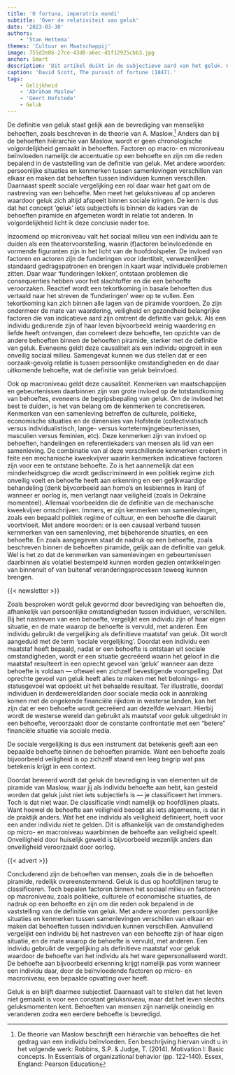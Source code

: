 ```yaml
---
title: 'O fortuna, imperatrix mundi'
subtitle: 'Over de relativiteit van geluk'
date: '2023-03-30'
authors:
    - 'Stan Hettema'
themes: 'Cultuur en Maatschappij'
image: 755d2e86-27ce-43d8-a6ec-d1f12925cbb3.jpg
anchor: Smart
description: 'Dit artikel duikt in de subjectieve aard van het geluk. Hier trachten wij aan de hand van sterk verschillende persoonlijke situaties de vinger te leggen op waarom de maatstaf van geluk niet universeel kan worden toegepast.'
caption: 'David Scott, The pursuit of fortune (1847).'
tags:
    - Gelijkheid
    - 'Abraham Maslow'
    - 'Geert Hofstede'
    - Geluk
---
```


De definitie van geluk staat gelijk aan de bevrediging van menselijke behoeften, zoals beschreven in de theorie van A. Maslow.[^1] Anders dan bij de behoeften hiërarchie van Maslow, wordt er geen chronologische volgordelijkheid gemaakt in behoeften. Factoren op macro- en microniveau beïnvloeden namelijk de accentuatie op een behoefte en zijn om die reden bepalend in de vaststelling van de definitie van geluk. Met andere woorden: persoonlijke situaties en kenmerken tussen samenlevingen verschillen van elkaar en maken dat behoeften tussen individuen kunnen verschillen. Daarnaast speelt sociale vergelijking een rol daar waar het gaat om de nastreving van een behoefte. Men meet het geluksniveau af op anderen waardoor geluk zich altijd afspeelt binnen sociale kringen. De kern is dus dat het concept ‘geluk’ iets subjectiefs is binnen de kaders van de behoeften piramide en afgemeten wordt in relatie tot anderen. In volgordelijkheid licht ik deze conclusie nader toe.

Inzoomend op microniveau valt het sociaal milieu van een individu aan te duiden als een theatervoorstelling, waarin (f)actoren beïnvloedende en vormende figuranten zijn in het licht van de hoofdrolspeler. De invloed van factoren en actoren zijn de funderingen voor identiteit, verwezenlijken standaard gedragspatronen en brengen in kaart waar individuele problemen zitten. Daar waar ‘funderingen lekken’, ontstaan problemen die consequenties hebben voor het slachtoffer en die een behoefte veroorzaken. Reactief wordt een tekortkoming in basale behoeften dus vertaald naar het streven de ‘funderingen’ weer op te vullen. Een tekortkoming kan zich binnen alle lagen van de piramide voordoen. Zo zijn ondermeer de mate van waardering, veiligheid en gezondheid belangrijke factoren die van indicatieve aard zijn omtrent de definitie van geluk. Als een individu gedurende zijn of haar leven bijvoorbeeld weinig waardering en liefde heeft ontvangen, dan correleert deze behoefte, ten opzichte van de andere behoeften binnen de behoeften piramide, sterker met de
definitie van geluk. Eveneens geldt deze causaliteit als een individu opgroeit in een onveilig sociaal milieu. Samengevat kunnen we dus stellen dat er een oorzaak-gevolg relatie is tussen persoonlijke omstandigheden en de daar uitkomende behoefte, wat de definitie van geluk beïnvloed.

Ook op macroniveau geldt deze causaliteit. Kenmerken van maatschappijen en gebeurtenissen daarbinnen zijn van grote invloed op de totstandkoming van behoeftes, eveneens de begripsbepaling van geluk. Om de invloed het best te duiden, is het van belang om de kenmerken te concretiseren. Kenmerken van een samenleving betreffen de culturele, politieke, economische situaties en de dimensies van Hofstede (collectivistisch versus individualistisch, lange- versus kortetermijngebeurtenissen, masculien versus feminien, etc). Deze kenmerken zijn van invloed op behoeften, handelingen en referentiekaders van mensen als lid van een samenleving. De combinatie van al deze verschillende kenmerken creëert in feite een mechanische kweekvijver waarin kenmerken indicatieve factoren zijn voor een te ontstane behoefte. Zo is het aannemelijk dat een minderheidsgroep die wordt gediscrimineerd in een politiek regime zich onveilig voelt en behoefte heeft aan erkenning en een gelijkwaardige behandeling (denk bijvoorbeeld aan homo’s en lesbiennes in Iran) of wanneer er oorlog is, men verlangt naar veiligheid (zoals in Oekraïne momenteel). Allemaal voorbeelden die de definitie van de mechanische kweekvijver omschrijven. Immers, er zijn kenmerken van samenlevingen, zoals een bepaald politiek regime of cultuur, en een behoefte die daaruit voortvloeit. Met andere woorden: er is een causaal verband tussen kernmerken van een samenleving, met bijbehorende situaties, en een behoefte. En zoals aangegeven staat de nadruk op een behoefte, zoals beschreven binnen de behoeften piramide, gelijk aan de definitie van geluk. Wel is het zo dat de kenmerken van samenlevingen en gebeurtenissen daarbinnen als volatiel bestempeld kunnen worden gezien ontwikkelingen van binnenuit of van buitenaf veranderingsprocessen teweeg kunnen brengen.

{{< newsletter >}}

Zoals besproken wordt geluk gevormd door bevrediging van behoeften die, afhankelijk van persoonlijke omstandigheden tussen individuen, verschillen. Bij het nastreven van een behoefte, vergelijkt een individu zijn of haar eigen situatie, en de mate waarop de behoefte is vervuld, met anderen. Een individu gebruikt de vergelijking als definitieve maatstaf van geluk. Dit wordt aangeduid met de term ‘sociale vergelijking’. Doordat een individu een maatstaf heeft bepaald, nadat er een behoefte is ontstaan uit sociale omstandigheden, wordt er een situatie gecreëerd waarin het geloof in die maatstaf resulteert in een oprecht gevoel van ‘geluk’ wanneer aan deze behoefte is voldaan — oftewel een zichzelf bevestigende voorspelling. Dat oprechte gevoel van geluk heeft alles te maken met het belonings- en statusgevoel wat opdoekt uit het behaalde resultaat. Ter illustratie, doordat individuen in derdewereldlanden door sociale media ook in aanraking komen met de ongekende financiële rijkdom in westerse landen, kan het zijn dat er een behoefte wordt gecreëerd aan dezelfde welvaart. Hierbij wordt de westerse wereld dan gebruikt als maatstaf voor geluk uitgedrukt in een behoefte, veroorzaakt door de constante confrontatie met een “betere” financiële situatie via sociale media.

De sociale vergelijking is dus een instrument dat betekenis geeft aan een bepaalde behoefte binnen de behoeften piramide. Want een behoefte zoals bijvoorbeeld veiligheid is op zichzelf staand een leeg begrip wat pas betekenis krijgt in een context.

Doordat beweerd wordt dat geluk de bevrediging is van elementen uit de piramide van Maslow, waar jij als individu behoefte aan hebt, kan gesteld worden dat geluk juist niet iets subjectiefs is — je classificeert het immers. Toch is dat niet waar. De classificatie vindt namelijk op hoofdlijnen plaats. Want hoewel de behoefte aan veiligheid beoogt als iets algemeens, is dat in de praktijk anders. Wat het ene individu als veiligheid definieert, hoeft voor een ander individu niet te gelden. Dit is afhankelijk van de omstandigheden op micro- en macroniveau waarbinnen de behoefte aan veiligheid speelt. Onveiligheid door huiselijk geweld is bijvoorbeeld wezenlijk anders dan onveiligheid veroorzaakt door oorlog.

{{< advert >}}

Concluderend zijn de behoeften van mensen, zoals die in de behoeften piramide, redelijk overeenstemmend. Geluk is dus op hoofdlijnen terug te classificeren. Toch bepalen factoren binnen het sociaal milieu en factoren op macroniveau, zoals politieke, culturele of economische situaties, de nadruk op een behoefte en zijn om die reden ook bepalend in de vaststelling van de definitie van geluk. Met andere woorden: persoonlijke situaties en kenmerken tussen samenlevingen verschillen van elkaar en maken dat behoeften tussen individuen kunnen verschillen. Aanvullend vergelijkt een individu bij het nastreven van een behoefte zijn of haar eigen situatie, en de mate waarop de behoefte is vervuld, met anderen. Een individu gebruikt de vergelijking als definitieve maatstaf voor geluk waardoor de behoefte van het individu als het ware gepersonaliseerd wordt. De behoefte aan bijvoorbeeld erkenning krijgt namelijk pas vorm wanneer een individu daar, door de beïnvloedende factoren op micro- en macroniveau, een bepaalde opvatting over heeft.

Geluk is en blijft daarmee subjectief. Daarnaast valt te stellen dat het leven niet gemaakt is voor een constant geluksniveau, maar dat het leven slechts geluksmomenten kent. Behoeften van mensen zijn namelijk oneindig en veranderen zodra een eerdere behoefte is bevredigd.

[^1]: De theorie van Maslow beschrijft een hiërarchie van behoeftes die het gedrag van een individu beïnvloeden. Een beschrijving hiervan vindt u in het volgende werk: Robbins, S.P. & Judge, T. (2014). Motivation I: Basic concepts. In Essentials of organizational behavior (pp.
122-140). Essex, England: Pearson Education
